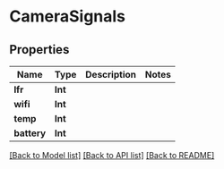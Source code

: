 # CameraSignals

## Properties
Name | Type | Description | Notes
------------ | ------------- | ------------- | -------------
**lfr** | **Int** |  | 
**wifi** | **Int** |  | 
**temp** | **Int** |  | 
**battery** | **Int** |  | 

[[Back to Model list]](../README.md#documentation-for-models) [[Back to API list]](../README.md#documentation-for-api-endpoints) [[Back to README]](../README.md)


